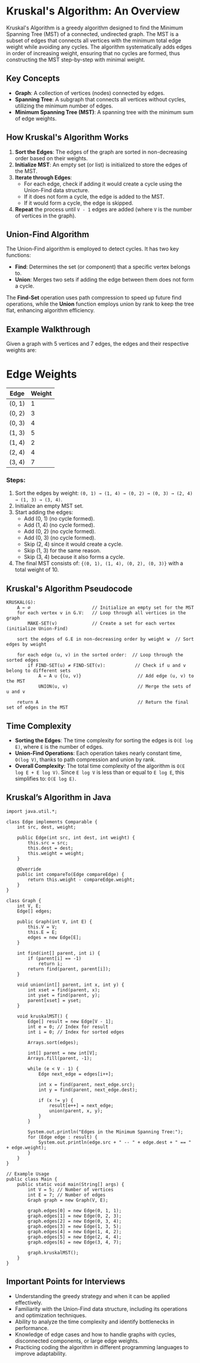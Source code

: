Kruskal's Algorithm: An Overview
================================

Kruskal's Algorithm is a greedy algorithm designed to find the Minimum Spanning Tree (MST) of a connected, undirected graph. The MST is a subset of edges that connects all vertices with the minimum total edge weight while avoiding any cycles. The algorithm systematically adds edges in order of increasing weight, ensuring that no cycles are formed, thus constructing the MST step-by-step with minimal weight.

Key Concepts
------------

*   **Graph**: A collection of vertices (nodes) connected by edges.
*   **Spanning Tree**: A subgraph that connects all vertices without cycles, utilizing the minimum number of edges.
*   **Minimum Spanning Tree (MST)**: A spanning tree with the minimum sum of edge weights.

How Kruskal's Algorithm Works
-----------------------------

1.  **Sort the Edges**: The edges of the graph are sorted in non-decreasing order based on their weights.
2.  **Initialize MST**: An empty set (or list) is initialized to store the edges of the MST.
3.  **Iterate through Edges**:
    *   For each edge, check if adding it would create a cycle using the Union-Find data structure.
    *   If it does not form a cycle, the edge is added to the MST.
    *   If it would form a cycle, the edge is skipped.
4.  **Repeat** the process until `V - 1` edges are added (where `V` is the number of vertices in the graph).

Union-Find Algorithm
--------------------

The Union-Find algorithm is employed to detect cycles. It has two key functions:

*   **Find**: Determines the set (or component) that a specific vertex belongs to.
*   **Union**: Merges two sets if adding the edge between them does not form a cycle.

The **Find-Set** operation uses path compression to speed up future find operations, while the **Union** function employs union by rank to keep the tree flat, enhancing algorithm efficiency.

Example Walkthrough
-------------------

Given a graph with 5 vertices and 7 edges, the edges and their respective weights are:

# Edge Weights

| Edge     | Weight |
|----------|--------|
| (0, 1)   | 1      |
| (0, 2)   | 3      |
| (0, 3)   | 4      |
| (1, 3)   | 5      |
| (1, 4)   | 2      |
| (2, 4)   | 4      |
| (3, 4)   | 7      |


### Steps:

1.  Sort the edges by weight: `(0, 1) → (1, 4) → (0, 2) → (0, 3) → (2, 4) → (1, 3) → (3, 4)`.
2.  Initialize an empty MST set.
3.  Start adding the edges:
    *   Add (0, 1) (no cycle formed).
    *   Add (1, 4) (no cycle formed).
    *   Add (0, 2) (no cycle formed).
    *   Add (0, 3) (no cycle formed).
    *   Skip (2, 4) since it would create a cycle.
    *   Skip (1, 3) for the same reason.
    *   Skip (3, 4) because it also forms a cycle.
4.  The final MST consists of: `{(0, 1), (1, 4), (0, 2), (0, 3)}` with a total weight of 10.

Kruskal's Algorithm Pseudocode
------------------------------

    
    KRUSKAL(G):
        A ← ∅                       // Initialize an empty set for the MST
        for each vertex v in G.V:   // Loop through all vertices in the graph
            MAKE-SET(v)             // Create a set for each vertex (initialize Union-Find)
            
        sort the edges of G.E in non-decreasing order by weight w  // Sort edges by weight
    
        for each edge (u, v) in the sorted order:  // Loop through the sorted edges
            if FIND-SET(u) ≠ FIND-SET(v):           // Check if u and v belong to different sets
                A ← A ∪ {(u, v)}                     // Add edge (u, v) to the MST
                UNION(u, v)                          // Merge the sets of u and v
                
        return A                                     // Return the final set of edges in the MST
    

Time Complexity
---------------

*   **Sorting the Edges**: The time complexity for sorting the edges is `O(E log E)`, where `E` is the number of edges.
*   **Union-Find Operations**: Each operation takes nearly constant time, `O(log V)`, thanks to path compression and union by rank.
*   **Overall Complexity**: The total time complexity of the algorithm is `O(E log E + E log V)`. Since `E log V` is less than or equal to `E log E`, this simplifies to: `O(E log E)`.

Kruskal’s Algorithm in Java
---------------------------

    
    import java.util.*;
    
    class Edge implements Comparable {
        int src, dest, weight;
    
        public Edge(int src, int dest, int weight) {
            this.src = src;
            this.dest = dest;
            this.weight = weight;
        }
    
        @Override
        public int compareTo(Edge compareEdge) {
            return this.weight - compareEdge.weight;
        }
    }
    
    class Graph {
        int V, E;
        Edge[] edges;
    
        public Graph(int V, int E) {
            this.V = V;
            this.E = E;
            edges = new Edge[E];
        }
    
        int find(int[] parent, int i) {
            if (parent[i] == -1)
                return i;
            return find(parent, parent[i]);
        }
    
        void union(int[] parent, int x, int y) {
            int xset = find(parent, x);
            int yset = find(parent, y);
            parent[xset] = yset;
        }
    
        void kruskalMST() {
            Edge[] result = new Edge[V - 1];
            int e = 0; // Index for result
            int i = 0; // Index for sorted edges
    
            Arrays.sort(edges);
    
            int[] parent = new int[V];
            Arrays.fill(parent, -1);
    
            while (e < V - 1) {
                Edge next_edge = edges[i++];
    
                int x = find(parent, next_edge.src);
                int y = find(parent, next_edge.dest);
    
                if (x != y) {
                    result[e++] = next_edge;
                    union(parent, x, y);
                }
            }
    
            System.out.println("Edges in the Minimum Spanning Tree:");
            for (Edge edge : result) {
                System.out.println(edge.src + " -- " + edge.dest + " == " + edge.weight);
            }
        }
    }
    
    // Example Usage
    public class Main {
        public static void main(String[] args) {
            int V = 5; // Number of vertices
            int E = 7; // Number of edges
            Graph graph = new Graph(V, E);
    
            graph.edges[0] = new Edge(0, 1, 1);
            graph.edges[1] = new Edge(0, 2, 3);
            graph.edges[2] = new Edge(0, 3, 4);
            graph.edges[3] = new Edge(1, 3, 5);
            graph.edges[4] = new Edge(1, 4, 2);
            graph.edges[5] = new Edge(2, 4, 4);
            graph.edges[6] = new Edge(3, 4, 7);
    
            graph.kruskalMST();
        }
    }
    

Important Points for Interviews
-------------------------------

*   Understanding the greedy strategy and when it can be applied effectively.
*   Familiarity with the Union-Find data structure, including its operations and optimization techniques.
*   Ability to analyze the time complexity and identify bottlenecks in performance.
*   Knowledge of edge cases and how to handle graphs with cycles, disconnected components, or large edge weights.
*   Practicing coding the algorithm in different programming languages to improve adaptability.